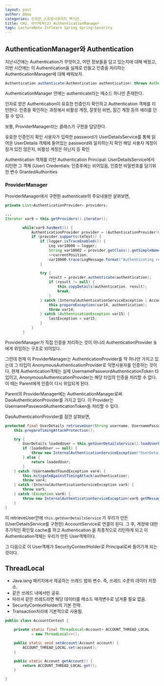 ```yaml
---
layout: post
author: Dboo
categories: 인프런_스프링시큐리티_백기선
title: CH2. 아키텍쳐(2) AuthenticationManager
tags: LectureNote Inflearn Spring Spring-Security
---
```


## AuthenticationManager와 Authentication

지난시간에는 Authentication가 무엇이고, 어떤 정보들을 담고 있는지에 대해 배웠고, 이번 시간에는 이
Authentication을 실제로 만들고 인증을 처리하는 AuthenticationManager에 대해 배워보자.

~~~java
Authentication authenticate(Authentication authentication) throws AuthenticationException;
~~~

AuthenticationManager 안에는 authenticate라는 메소드 하나만 존재한다.

인자로 받은 Authentication이 유효한 인증인지 확인하고 Authentication 객체를 리턴한다.
인증을 확인하는 과정에서 비활성 계정, 잘못된 비번, 잠긴 계정 등의 에러를 던질 수 있다.

보통, ProviderManager라는 클래스가 구현을 담당한다.

유효한 인증인지 확인
사용자가 입력한 password가 UserDetailsService를 통해 읽어온 UserDetails 객체에 들어있는 password와 일치하는지 확인
해당 사용자 계정이 잠겨 있진 않은지, 비활성 계정은 아닌지 등 확인

Authentication 객체를 리턴
Authentication
Principal: UserDetailsService에서 리턴한 그 객체 (User)
Credentials: 인증후에는 비어있음, 인증전 비밀번호를 담기위한 변수
GrantedAuthorities

### ProviderManager

ProviderManager에서 구현된 authenticate의 주요내용만 살펴보면,

~~~java
private List<AuthenticationProvider> providers;

...
Iterator var9 = this.getProviders().iterator();

        while(var9.hasNext()) {
            AuthenticationProvider provider = (AuthenticationProvider)var9.next();
            if (provider.supports(toTest)) {
                if (logger.isTraceEnabled()) {
                    Log var10000 = logger;
                    String var10002 = provider.getClass().getSimpleName();
                    ++currentPosition;
                    var10000.trace(LogMessage.format("Authenticating request with %s (%d/%d)", var10002, currentPosition, size));
                }

                try {
                    result = provider.authenticate(authentication);
                    if (result != null) {
                        this.copyDetails(authentication, result);
                        break;
                    }
                } catch (InternalAuthenticationServiceException | AccountStatusException var14) {
                    this.prepareException(var14, authentication);
                    throw var14;
                } catch (AuthenticationException var15) {
                    lastException = var15;
                }
            }
        }
~~~

ProviderManager가 직접 인증을 처리하는 것이 아니라 AuthenticationProvider `들`에게 위임하는
구조로 되어있다.

그런데 현재 이 ProviderManager는 AuthenticationProvider를 딱 하나만 가지고 있는데 그 타입이
AnonymousAuthenticationProvider로 익명사용자를 인증하는 것이다.
현재 Authentication객체는 실제 UsernamePasswordAuthenticationToken 타입이고,
AnonymousAuthenticationProvider는 해당 타입의 인증을 처리할 수 없다.
이 때는 Parent에게 인증이 다시 위임되게 된다.

Parent의 ProviderManager에는 AuthenticationManager로써 DaoAuthenticationProvider를
가지고 있다. 이 Provider는 UsernamePasswordAuthenticationToken을 처리할 수 있다.

DaoAuthenticationProvider를 잠깐 살펴보면,

~~~java
protected final UserDetails retrieveUser(String username, UsernamePasswordAuthenticationToken authentication) throws AuthenticationException {
    this.prepareTimingAttackProtection();

    try {
        UserDetails loadedUser = this.getUserDetailsService().loadUserByUsername(username);
        if (loadedUser == null) {
            throw new InternalAuthenticationServiceException("UserDetailsService returned null, which is an interface contract violation");
        } else {
            return loadedUser;
        }
    } catch (UsernameNotFoundException var4) {
        this.mitigateAgainstTimingAttack(authentication);
        throw var4;
    } catch (InternalAuthenticationServiceException var5) {
        throw var5;
    } catch (Exception var6) {
        throw new InternalAuthenticationServiceException(var6.getMessage(), var6);
    }
}
~~~

이 retrieveUser안에 `this.getUserDetailsService` 가 우리가 만든 (UserDetailsService를
구현한) AccountService로 연결이 된다. 그 후, 계정에 대한 추가적인 확인및 cache를 하고 Authentication
을 최종적으로 리턴하게 되고 이 Authentication객체는 우리가 만든 User객체이다.

그 다음으로 이 User객체가 SecurityContextHolder로 Principal로써 들어가게 되는 것이다.


## ThreadLocal

- Java.lang 패키지에서 제공하는 쓰레드 범위 변수. 즉, 쓰레드 수준의 데이터 저장소.
- 같은 쓰레드 내에서만 공유.
- 따라서 같은 쓰레드라면 해당 데이터를 메소드 매개변수로 넘겨줄 필요 없음.
- SecurityContextHolder의 기본 전략.
- Transaction처리에 기본적으로 사용됨.

~~~java
public class AccountContext {

    private static final ThreadLocal<Account> ACCOUNT_THREAD_LOCAL
            = new ThreadLocal<>();

    public static void setAccount(Account account) {
        ACCOUNT_THREAD_LOCAL.set(account);
    }

    public static Account getAccount() {
        return ACCOUNT_THREAD_LOCAL.get();
    }

}
~~~
